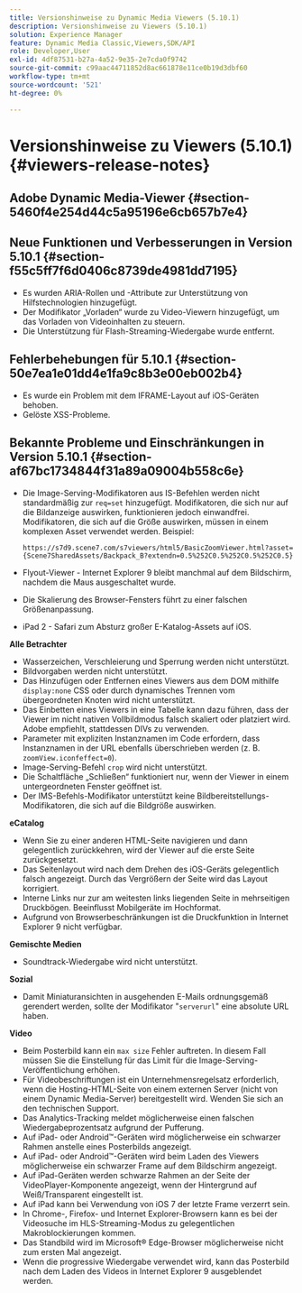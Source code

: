 ```yaml
---
title: Versionshinweise zu Dynamic Media Viewers (5.10.1)
description: Versionshinweise zu Viewers (5.10.1)
solution: Experience Manager
feature: Dynamic Media Classic,Viewers,SDK/API
role: Developer,User
exl-id: 4df87531-b27a-4a52-9e35-2e7cda0f9742
source-git-commit: c99aac44711852d8ac661878e11ce0b19d3dbf60
workflow-type: tm+mt
source-wordcount: '521'
ht-degree: 0%

---
```


# Versionshinweise zu Viewers (5.10.1){#viewers-release-notes}

## Adobe Dynamic Media-Viewer {#section-5460f4e254d44c5a95196e6cb657b7e4}

## Neue Funktionen und Verbesserungen in Version 5.10.1 {#section-f55c5ff7f6d0406c8739de4981dd7195}

* Es wurden ARIA-Rollen und -Attribute zur Unterstützung von Hilfstechnologien hinzugefügt.
* Der Modifikator „Vorladen“ wurde zu Video-Viewern hinzugefügt, um das Vorladen von Videoinhalten zu steuern.
* Die Unterstützung für Flash-Streaming-Wiedergabe wurde entfernt.

## Fehlerbehebungen für 5.10.1 {#section-50e7ea1e01dd4e1fa9c8b3e00eb002b4}

* Es wurde ein Problem mit dem IFRAME-Layout auf iOS-Geräten behoben.
* Gelöste XSS-Probleme.

## Bekannte Probleme und Einschränkungen in Version 5.10.1 {#section-af67bc1734844f31a89a09004b558c6e}

* Die Image-Serving-Modifikatoren aus IS-Befehlen werden nicht standardmäßig zur `req=set` hinzugefügt. Modifikatoren, die sich nur auf die Bildanzeige auswirken, funktionieren jedoch einwandfrei. Modifikatoren, die sich auf die Größe auswirken, müssen in einem komplexen Asset verwendet werden. Beispiel:

  `https://s7d9.scene7.com/s7viewers/html5/BasicZoomViewer.html?asset= {Scene7SharedAssets/Backpack_B?extendn=0.5%252C0.5%252C0.5%252C0.5}`

* Flyout-Viewer - Internet Explorer 9 bleibt manchmal auf dem Bildschirm, nachdem die Maus ausgeschaltet wurde.
* Die Skalierung des Browser-Fensters führt zu einer falschen Größenanpassung.
* iPad 2 - Safari zum Absturz großer E-Katalog-Assets auf iOS.

**Alle Betrachter**

* Wasserzeichen, Verschleierung und Sperrung werden nicht unterstützt.
* Bildvorgaben werden nicht unterstützt.
* Das Hinzufügen oder Entfernen eines Viewers aus dem DOM mithilfe `display:none` CSS oder durch dynamisches Trennen vom übergeordneten Knoten wird nicht unterstützt.
* Das Einbetten eines Viewers in eine Tabelle kann dazu führen, dass der Viewer im nicht nativen Vollbildmodus falsch skaliert oder platziert wird. Adobe empfiehlt, stattdessen DIVs zu verwenden.
* Parameter mit expliziten Instanznamen im Code erfordern, dass Instanznamen in der URL ebenfalls überschrieben werden (z. B. `zoomView.iconfeffect=0`).
* Image-Serving-Befehl `crop` wird nicht unterstützt.
* Die Schaltfläche „Schließen“ funktioniert nur, wenn der Viewer in einem untergeordneten Fenster geöffnet ist.
* Der IMS-Befehls-Modifikator unterstützt keine Bildbereitstellungs-Modifikatoren, die sich auf die Bildgröße auswirken.

**eCatalog**

* Wenn Sie zu einer anderen HTML-Seite navigieren und dann gelegentlich zurückkehren, wird der Viewer auf die erste Seite zurückgesetzt.
* Das Seitenlayout wird nach dem Drehen des iOS-Geräts gelegentlich falsch angezeigt. Durch das Vergrößern der Seite wird das Layout korrigiert.
* Interne Links nur zur am weitesten links liegenden Seite in mehrseitigen Druckbögen. Beeinflusst Mobilgeräte im Hochformat.
* Aufgrund von Browserbeschränkungen ist die Druckfunktion in Internet Explorer 9 nicht verfügbar.

**Gemischte Medien**

* Soundtrack-Wiedergabe wird nicht unterstützt.

**Sozial**

* Damit Miniaturansichten in ausgehenden E-Mails ordnungsgemäß gerendert werden, sollte der Modifikator &quot;`serverurl`&quot; eine absolute URL haben.

**Video**

* Beim Posterbild kann ein `max size` Fehler auftreten. In diesem Fall müssen Sie die Einstellung für das Limit für die Image-Serving-Veröffentlichung erhöhen.
* Für Videobeschriftungen ist ein Unternehmensregelsatz erforderlich, wenn die Hosting-HTML-Seite von einem externen Server (nicht von einem Dynamic Media-Server) bereitgestellt wird. Wenden Sie sich an den technischen Support.
* Das Analytics-Tracking meldet möglicherweise einen falschen Wiedergabeprozentsatz aufgrund der Pufferung.
* Auf iPad- oder Android™-Geräten wird möglicherweise ein schwarzer Rahmen anstelle eines Posterbilds angezeigt.
* Auf iPad- oder Android™-Geräten wird beim Laden des Viewers möglicherweise ein schwarzer Frame auf dem Bildschirm angezeigt.
* Auf iPad-Geräten werden schwarze Rahmen an der Seite der VideoPlayer-Komponente angezeigt, wenn der Hintergrund auf Weiß/Transparent eingestellt ist.
* Auf iPad kann bei Verwendung von iOS 7 der letzte Frame verzerrt sein.
* In Chrome-, Firefox- und Internet Explorer-Browsern kann es bei der Videosuche im HLS-Streaming-Modus zu gelegentlichen Makroblockierungen kommen.
* Das Standbild wird im Microsoft® Edge-Browser möglicherweise nicht zum ersten Mal angezeigt.
* Wenn die progressive Wiedergabe verwendet wird, kann das Posterbild nach dem Laden des Videos in Internet Explorer 9 ausgeblendet werden.
